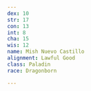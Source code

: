 ```yaml
---
dex: 10
str: 17
con: 13
int: 8
cha: 15
wis: 12
name: Mish Nuevo Castillo
alignment: Lawful Good
class: Paladin
race: Dragonborn

---
```

